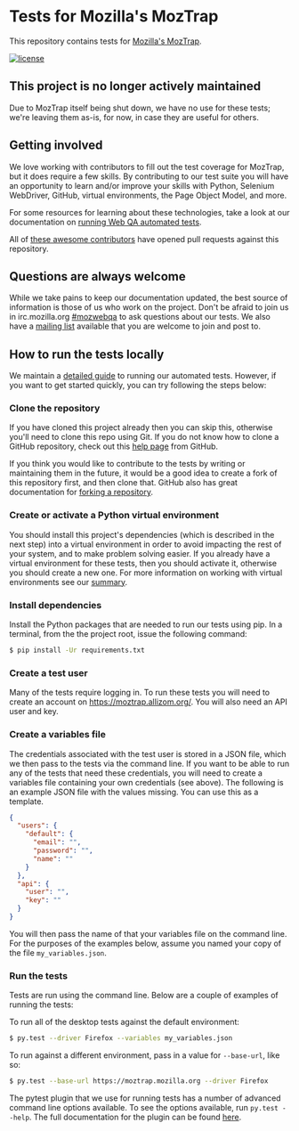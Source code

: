 # Tests for Mozilla's MozTrap
This repository contains tests for [Mozilla's MozTrap](https://moztrap.mozilla.org/).

[![license](https://img.shields.io/badge/license-MPL%202.0-blue.svg)](https://github.com/mozilla/moztrap-tests/blob/master/LICENSE)

## This project is no longer actively maintained
Due to MozTrap itself being shut down, we have no use for these tests; we're leaving them as-is, for now, in case they are useful for others.

## Getting involved
We love working with contributors to fill out the test coverage for MozTrap,
but it does require a few skills. By contributing to our test suite you will
have an opportunity to learn and/or improve your skills with Python, Selenium
WebDriver, GitHub, virtual environments, the Page Object Model, and more.

For some resources for learning about these technologies, take a look at our
documentation on [running Web QA automated tests][running-tests].

All of [these awesome contributors][contributors] have opened pull requests
against this repository.

## Questions are always welcome
While we take pains to keep our documentation updated, the best source of
information is those of us who work on the project. Don't be afraid to join us
in irc.mozilla.org [#mozwebqa][irc] to ask questions about our tests. We also
have a [mailing list][list] available that you are welcome to join and post to.

## How to run the tests locally
We maintain a [detailed guide][running-tests] to running our automated tests.
However, if you want to get started quickly, you can try following the steps
below:

### Clone the repository
If you have cloned this project already then you can skip this, otherwise you'll
need to clone this repo using Git. If you do not know how to clone a GitHub
repository, check out this [help page][git-clone] from GitHub.

If you think you would like to contribute to the tests by writing or maintaining
them in the future, it would be a good idea to create a fork of this repository
first, and then clone that. GitHub also has great documentation for
[forking a repository][git-fork].

### Create or activate a Python virtual environment
You should install this project's dependencies (which is described in the next
step) into a virtual environment in order to avoid impacting the rest of your
system, and to make problem solving easier. If you already have a virtual
environment for these tests, then you should activate it, otherwise you should
create a new one. For more information on working with virtual environments see
our [summary][virtualenv].

### Install dependencies
Install the Python packages that are needed to run our tests using pip. In a
terminal, from the the project root, issue the following command:

```bash
$ pip install -Ur requirements.txt
```

### Create a test user
Many of the tests require logging in. To run these tests you will need to
create an account on https://moztrap.allizom.org/. You will also need an API
user and key.

### Create a variables file
The credentials associated with the test user is stored in a JSON file, which
we then pass to the tests via the command line. If you want to be able to run
any of the tests that need these credentials, you will need to create a
variables file containing your own credentials (see above). The following is
an example JSON file with the values missing. You can use this as a template.

```json
{
  "users": {
    "default": {
      "email": "",
      "password": "",
      "name": ""
    }
  },
  "api": {
    "user": "",
    "key": ""
  }
}
```

You will then pass the name of that your variables file on the command line.
For the purposes of the examples below, assume you named your copy of the file
`my_variables.json`.

### Run the tests
Tests are run using the command line. Below are a couple of examples of running
the tests:

To run all of the desktop tests against the default environment:

```bash
$ py.test --driver Firefox --variables my_variables.json
```

To run against a different environment, pass in a value for `--base-url`, like so:

```bash
$ py.test --base-url https://moztrap.mozilla.org --driver Firefox
```

The pytest plugin that we use for running tests has a number of advanced
command line options available. To see the options available, run
`py.test --help`. The full documentation for the plugin can be found
[here][pytest-selenium].

[contributors]: https://github.com/mozilla/moztrap-tests/contributors
[git-clone]: https://help.github.com/articles/cloning-a-repository/
[git-fork]: https://help.github.com/articles/fork-a-repo/
[irc]: http://widget01.mibbit.com/?settings=1b10107157e79b08f2bf99a11f521973&server=irc.mozilla.org&channel=%23mozwebqa
[list]: https://mail.mozilla.org/listinfo/mozwebqa
[pytest-selenium]: http://pytest-selenium.readthedocs.org/
[running-tests]: https://developer.mozilla.org/en-US/docs/Mozilla/QA/Running_Web_QA_automated_tests
[virtualenv]: https://wiki.mozilla.org/QA/Execution/Web_Testing/Automation/Virtual_Environments
